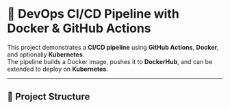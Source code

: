 # 🚀 DevOps CI/CD Pipeline with Docker & GitHub Actions

This project demonstrates a **CI/CD pipeline** using **GitHub Actions**, **Docker**, and optionally **Kubernetes**.  
The pipeline builds a Docker image, pushes it to **DockerHub**, and can be extended to deploy on **Kubernetes**.

---

## 📂 Project Structure
